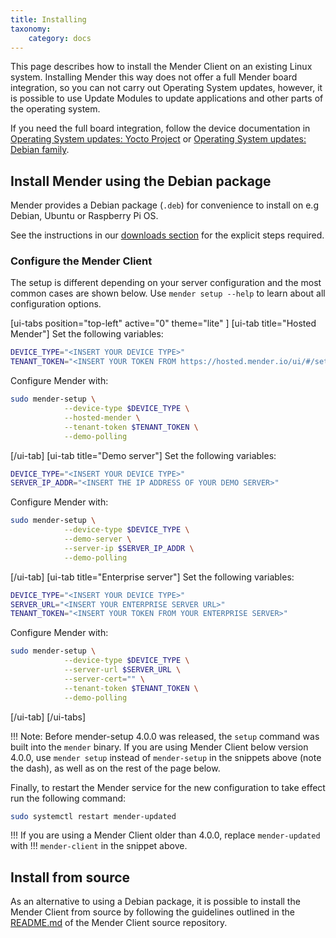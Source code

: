 ```yaml
---
title: Installing
taxonomy:
    category: docs
---
```


This page describes how to install the Mender Client on an existing Linux
system. Installing Mender this way does not offer a full Mender board
integration, so you can not carry out Operating System updates, however, it is
possible to use Update Modules to update applications and other parts of the
operating system.

If you need the full board integration, follow the device documentation
in [Operating System updates: Yocto Project](../../05.Operating-System-updates-Yocto-Project/chapter.md)
or [Operating System updates: Debian family](../../04.Operating-System-updates-Debian-family/chapter.md).


## Install Mender using the Debian package

Mender provides a Debian package (`.deb`) for convenience to install on e.g
Debian, Ubuntu or Raspberry Pi OS.

See the instructions in our [downloads
section](../../10.Downloads/docs.md#install-using-the-apt-repository) for the
explicit steps required.

### Configure the Mender Client

The setup is different depending on your server configuration and the most
common cases are shown below. Use `mender setup --help` to learn about all
configuration options.

<!-- AUTOMATION: execute=DEBIAN_FRONTEND=noninteractive apt-get install --assume-yes wget tzdata -->

<!-- AUTOMATION: execute=wget -O get-mender.sh https://get.mender.io -->

<!--AUTOVERSION: "mender-client_%-1"/mender -->
<!--AUTOMATION: execute=bash get-mender.sh mender-client4 -->
<!--AUTOMATION: execute=DEVICE_TYPE=device-type -->
<!--AUTOMATION: execute=TENANT_TOKEN=secure-token -->
<!--AUTOMATION: execute=SERVER_IP_ADDR=1.2.3.4 -->
<!--AUTOMATION: execute=SERVER_URL=https://secure.server -->

[ui-tabs position="top-left" active="0" theme="lite" ]
[ui-tab title="Hosted Mender"]
Set the following variables:

<!--AUTOMATION: ignore -->
```bash
DEVICE_TYPE="<INSERT YOUR DEVICE TYPE>"
TENANT_TOKEN="<INSERT YOUR TOKEN FROM https://hosted.mender.io/ui/#/settings/my-organization>"
```

Configure Mender with:

```bash
sudo mender-setup \
            --device-type $DEVICE_TYPE \
            --hosted-mender \
            --tenant-token $TENANT_TOKEN \
            --demo-polling
```
[/ui-tab]
[ui-tab title="Demo server"]
Set the following variables:

<!--AUTOMATION: ignore -->
```bash
DEVICE_TYPE="<INSERT YOUR DEVICE TYPE>"
SERVER_IP_ADDR="<INSERT THE IP ADDRESS OF YOUR DEMO SERVER>"
```

Configure Mender with:

```bash
sudo mender-setup \
            --device-type $DEVICE_TYPE \
            --demo-server \
            --server-ip $SERVER_IP_ADDR \
            --demo-polling
```
[/ui-tab]
[ui-tab title="Enterprise server"]
Set the following variables:

<!--AUTOMATION: ignore -->
<!--AUTOVERSION: "downloads.mender.io/%/"/mender "mender-client_%-1"/mender -->
```bash
DEVICE_TYPE="<INSERT YOUR DEVICE TYPE>"
SERVER_URL="<INSERT YOUR ENTERPRISE SERVER URL>"
TENANT_TOKEN="<INSERT YOUR TOKEN FROM YOUR ENTERPRISE SERVER>"
```

Configure Mender with:

```bash
sudo mender-setup \
            --device-type $DEVICE_TYPE \
            --server-url $SERVER_URL \
            --server-cert="" \
            --tenant-token $TENANT_TOKEN \
            --demo-polling
```
[/ui-tab]
[/ui-tabs]

<!--AUTOVERSION: "Before mender-setup %"/ignore "Mender Client below version %"/ignore-->
!!! Note: Before mender-setup 4.0.0 was released, the `setup` command was built into the `mender` binary. If you are using Mender Client below version 4.0.0, use `mender setup` instead of `mender-setup` in the snippets above (note the dash), as well as on the rest of the page below.

Finally, to restart the Mender service for the new configuration to take effect run the following command:

<!--AUTOMATION: ignore -->
```bash
sudo systemctl restart mender-updated
```

<!--AUTOVERSION: "Mender Client older than %"/ignore-->
!!! If you are using a Mender Client older than 4.0.0, replace `mender-updated` with
!!! `mender-client` in the snippet above.

## Install from source

<!--AUTOVERSION: "mender/tree/%#installing-from-source"/mender -->
As an alternative to using a Debian package, it is possible to install the
Mender Client from source by following the guidelines outlined in the
[README.md](https://github.com/mendersoftware/mender/tree/4.0.4#installing-from-source?target=_blank)
of the Mender Client source repository.



